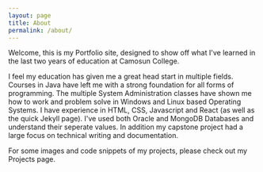 ```yaml
---
layout: page
title: About
permalink: /about/
---
```


Welcome, this is my Portfolio site, designed to show off what I've learned in the last two years of education at Camosun College.

I feel my education has given me a great head start in multiple fields. Courses in Java have left me with a strong foundation for all forms of programming. The multiple System Administration classes have shown me how to work and problem solve in Windows and Linux based Operating Systems. I have experience in HTML, CSS, Javascript and React (as well as the quick Jekyll page). I've used both Oracle and MongoDB Databases and understand their seperate values. In addition my capstone project had a large focus on technical writing and documentation. 

For some images and code snippets of my projects, please check out my Projects page.